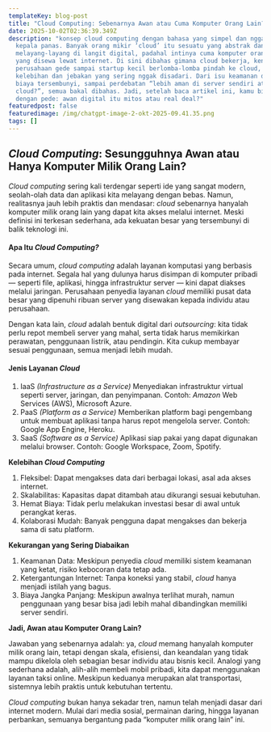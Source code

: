 ```yaml
---
templateKey: blog-post
title: "Cloud Computing: Sebenarnya Awan atau Cuma Komputer Orang Lain?"
date: 2025-10-02T02:36:39.349Z
description: "konsep cloud computing dengan bahasa yang simpel dan nggak bikin
  kepala panas. Banyak orang mikir ‘cloud’ itu sesuatu yang abstrak dan
  melayang-layang di langit digital, padahal intinya cuma komputer orang lain
  yang disewa lewat internet. Di sini dibahas gimana cloud bekerja, kenapa
  perusahaan gede sampai startup kecil berlomba-lomba pindah ke cloud, plus
  kelebihan dan jebakan yang sering nggak disadari. Dari isu keamanan data,
  biaya tersembunyi, sampai perdebatan “lebih aman di server sendiri atau di
  cloud?”, semua bakal dibahas. Jadi, setelah baca artikel ini, kamu bisa jawab
  dengan pede: awan digital itu mitos atau real deal?"
featuredpost: false
featuredimage: /img/chatgpt-image-2-okt-2025-09.41.35.png
tags: []
---
```

## *Cloud Computing*: Sesungguhnya Awan atau Hanya Komputer Milik Orang Lain?

*Cloud computing* sering kali terdengar seperti ide yang sangat modern, seolah-olah data dan aplikasi kita melayang dengan bebas. Namun, realitasnya jauh lebih praktis dan mendasar: *cloud* sebenarnya hanyalah komputer milik orang lain yang dapat kita akses melalui internet. Meski definisi ini terkesan sederhana, ada kekuatan besar yang tersembunyi di balik teknologi ini.

#### Apa Itu *Cloud Computing?*

Secara umum, *cloud computing* adalah layanan komputasi yang berbasis pada internet. Segala hal yang dulunya harus disimpan di komputer pribadi — seperti file, aplikasi, hingga infrastruktur server — kini dapat diakses melalui jaringan. Perusahaan penyedia layanan *cloud* memiliki pusat data besar yang dipenuhi ribuan server yang disewakan kepada individu atau perusahaan.

Dengan kata lain, *cloud* adalah bentuk digital dari *outsourcing*: kita tidak perlu repot membeli server yang mahal, serta tidak harus memikirkan perawatan, penggunaan listrik, atau pendingin. Kita cukup membayar sesuai penggunaan, semua menjadi lebih mudah.

#### Jenis Layanan *Cloud*

1. IaaS *(Infrastructure as a Service)*
   Menyediakan infrastruktur virtual seperti server, jaringan, dan penyimpanan. Contoh: *Amazon* Web Services (AWS), Microsoft Azure.
2. PaaS *(Platform as a Service)*
   Memberikan platform bagi pengembang untuk membuat aplikasi tanpa harus repot mengelola server. Contoh: Google App Engine, Heroku.
3. SaaS *(Software as a Service)*
   Aplikasi siap pakai yang dapat digunakan melalui browser. Contoh: Google Workspace, Zoom, Spotify.

**Kelebihan *Cloud Computing***

1. Fleksibel: Dapat mengakses data dari berbagai lokasi, asal ada akses internet.
2. Skalabilitas: Kapasitas dapat ditambah atau dikurangi sesuai kebutuhan.
3. Hemat Biaya: Tidak perlu melakukan investasi besar di awal untuk perangkat keras.
4. Kolaborasi Mudah: Banyak pengguna dapat mengakses dan bekerja sama di satu platform.

**Kekurangan yang Sering Diabaikan**

1. Keamanan Data: Meskipun penyedia *cloud* memiliki sistem keamanan yang ketat, risiko kebocoran data tetap ada.
2. Ketergantungan Internet: Tanpa koneksi yang stabil, *cloud* hanya menjadi istilah yang bagus.
3. Biaya Jangka Panjang: Meskipun awalnya terlihat murah, namun penggunaan yang besar bisa jadi lebih mahal dibandingkan memiliki server sendiri.

**Jadi, Awan atau Komputer Orang Lain?**

Jawaban yang sebenarnya adalah: ya, *cloud* memang hanyalah komputer milik orang lain, tetapi dengan skala, efisiensi, dan keandalan yang tidak mampu dikelola oleh sebagian besar individu atau bisnis kecil. Analogi yang sederhana adalah, alih-alih membeli mobil pribadi, kita dapat menggunakan layanan taksi online. Meskipun keduanya merupakan alat transportasi, sistemnya lebih praktis untuk kebutuhan tertentu.

*Cloud computing* bukan hanya sekadar tren, namun telah menjadi dasar dari internet modern. Mulai dari media sosial, permainan daring, hingga layanan perbankan, semuanya bergantung pada “komputer milik orang lain” ini.